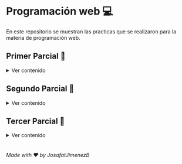 # Programación web :computer: 

En este repositorio se muestran las practicas que se realizaron para la materia de programación web.


## Primer Parcial :rocket:

<details>
<summary>Ver contenido</summary>

## Practica 1 :memo:

Creacion de una web sobre el contenido de la pagina web institucional para el conocimiento de etiquetas básicas de HTML.

Ver la pagina web [aquí](https://web-programacion.netlify.app/escihuNosotros.html)

## Practica 2 :memo:
Creacion de una tabla donde se muestra el horario de clases.

Ver la pagina web [aquí](https://web-programacion.netlify.app/tabla.html)

## Practica 3 :memo:
Creacion de una pagina web que muestra una pasteleria solo con etiquetas de HTML.

Ver la pagina web [aquí](https://web-programacion.netlify.app/pasteleria.html)

## Practica 4 :memo:
Creacion de una pagina web que muestra una pasteleria con etiquetas de HTML y CSS.

Ver la pagina web [aquí](https://web-programacion.netlify.app/pasteleria2.html)
</details>

## Segundo Parcial :rocket:

<details>
<summary>Ver contenido</summary>

#### Proximamente...
  <img src="./views/wait.gif" width="350px"/>

</details>


## Tercer Parcial :rocket:

<details>
<summary>Ver contenido</summary>

  #### Proximamente...
  <img src="./views/wait.gif" width="350px"/>

</details>

<br>

###### Made with :heart: by JosafatJimenezB